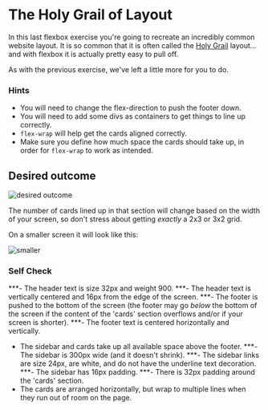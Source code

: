 # The Holy Grail of Layout

In this last flexbox exercise you're going to recreate an incredibly common website layout. It is so common that it is often called the [Holy Grail](https://www.google.com/search?q=holy+grail+layout&tbm=isch&sclient=img) layout... and with flexbox it is actually pretty easy to pull off.

As with the previous exercise, we've left a little more for you to do.

### Hints
- You will need to change the flex-direction to push the footer down.
- You will need to add some divs as containers to get things to line up correctly.
- `flex-wrap` will help get the cards aligned correctly.
-  Make sure you define how much space the cards should take up, in order for `flex-wrap` to work as intended.

## Desired outcome

![desired outcome](./desired-outcome.png)

The number of cards lined up in that section will change based on the width of your screen, so don't stress about getting _exactly_ a 2x3 or 3x2 grid.

On a smaller screen it will look like this:

![smaller](./desired-outcome-smaller.png)

### Self Check
***- The header text is size 32px and weight 900.
***- The header text is vertically centered and 16px from the edge of the screen.
***- The footer is pushed to the bottom of the screen (the footer may go _below_ the bottom of the screen if the content of the 'cards' section overflows and/or if your screen is shorter).
***- The footer text is centered horizontally and vertically.
- The sidebar and cards take up all available space above the footer.
***- The sidebar is 300px wide (and it doesn't shrink).
***- The sidebar links are size 24px, are white, and do not have the underline text decoration.
***- The sidebar has 16px padding.
***- There is 32px padding around the 'cards' section.
- The cards are arranged horizontally, but wrap to multiple lines when they run out of room on the page.
